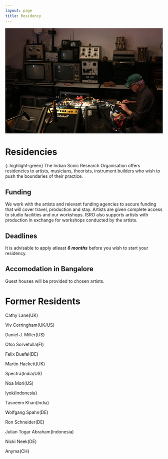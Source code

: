 ```yaml
---
layout: page
title: Residency
---
```


![Martin Hackett](/assets/img/martin.jpg)

# Residencies

{:.highlight-green}
The Indian Sonic Research Organisation offers residencies to artists, musicians, theorists, instrument builders who wish to push the boundaries of their practice.

## Funding
We work with the artists and relevant funding agencies to secure funding that will cover travel, production and stay. Artists are given complete access to studio facilities and our workshops. ISRO also supports artists with production in exchange for workshops conducted by the artists.

## Deadlines
It is advisable to apply atleast __*6 months*__ before you wish to start your residency.

## Accomodation in Bangalore
Guest houses will be provided to chosen artists.

# Former Residents

Cathy Lane(UK)

Viv Corringham(UK/US)

Daniel J. Miller(US)

Otso Sorvetulla(FI)

Felix Duefel(DE)

Martin Hackett(UK)

Spectra(India/US)

Noa Mori(US)

Iyok(Indonesia)

Tasneem Khan(India)

Wolfgang Spahn(DE)

Ron Schneider(DE)

Julian Togar Abraham(Indonesia)

Nicki Neek(DE)

Anyma(CH)
